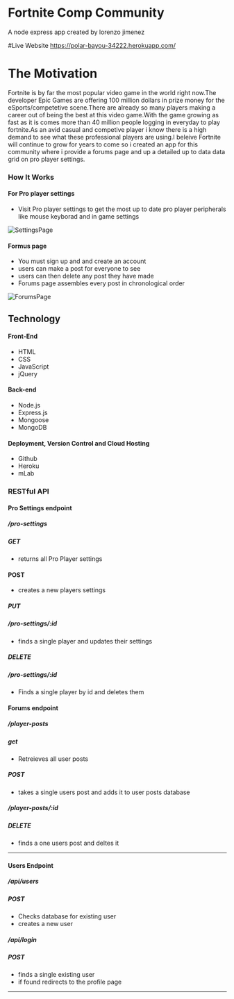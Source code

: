 # Fortnite Comp Community

A node express app created by lorenzo jimenez

#Live Website
https://polar-bayou-34222.herokuapp.com/

# The Motivation
Fortnite is by far the most popular video game in the world right now.The developer Epic Games are offering 100 million dollars in prize money for the eSports/competetive scene.There are already so many players making a career out of being the best at this video game.With the game growing as fast as it is comes more than 40 million people logging in everyday to play fortnite.As an avid casual and competive player i know there is a high demand to see what these professional players are using.I beleive Fortnite will continue to grow for years to come so i created an app for this community where i provide a forums page and up a detailed up to data data grid on pro player settings.

### How It Works
#### For Pro player settings
+	Visit Pro player settings to get the most up to date pro player peripherals like mouse keyborad and in game settings

![SettingsPage](https://github.com/Lorejimenez1/Fortnite-Society/blob/master/Public/images/SettingsPage.png)


#### Formus page
+ You must sign up and and create an account
+ users can make a post for everyone to see
+ users can then delete any post they have made
+ Forums page assembles every post in chronological order

![ForumsPage](https://github.com/Lorejimenez1/Fortnite-Society/blob/master/Public/images/New.png)

## Technology
#### Front-End
+	HTML
+	CSS
+	JavaScript
+	jQuery

#### Back-end
+	Node.js
+	Express.js
+	Mongoose
+	MongoDB

#### Deployment, Version Control and Cloud Hosting
+	Github
+	Heroku
+	mLab

### RESTful API
#### Pro Settings endpoint
##### /pro-settings
##### GET
+	returns all Pro Player settings


#### POST
+	creates a new players settings

##### PUT
##### /pro-settings/:id
+	finds a single player and updates their settings

##### DELETE
##### /pro-settings/:id
+	Finds a single player by id and deletes them

#### Forums endpoint
##### /player-posts
##### get
+	Retreieves all user posts


##### POST
+	takes a single users post and adds it to user posts database

##### /player-posts/:id
##### DELETE
+	finds a one users post and deltes it


---

#### Users Endpoint
##### /api/users
##### POST
 +	Checks database for existing user
 +	creates a new user 

##### /api/login
##### POST
+	finds a single existing user
+ if found redirects to the profile page
---
